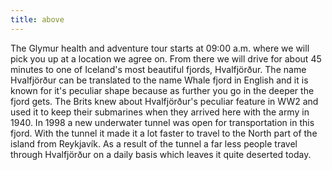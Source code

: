 ```yaml
---
title: above
---
```




The Glymur health and adventure tour starts at 09:00 a.m. where we will pick you up at a location we agree on. From there we will drive for about 45 minutes to one of Iceland's most beautiful fjords, Hvalfjörður. The name Hvalfjörður can be translated to the name Whale fjord in English and it is known for it's peculiar shape because as further you go in the deeper the fjord gets. The Brits knew about Hvalfjörður's peculiar feature in WW2 and used it to keep their submarines when they arrived here with the army in 1940. In 1998 a new underwater tunnel was open for transportation in this fjord. With the tunnel it made it a lot faster to travel to the North part of the island from Reykjavík. As a result of the tunnel a far less people travel through Hvalfjörður on a daily basis which leaves it quite deserted today. 